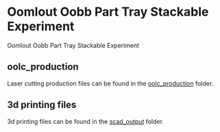 # Oomlout Oobb Part Tray Stackable Experiment


Oomlout Oobb Part Tray Stackable Experiment  
  





















## oolc_production
Laser cutting production files can be found in the [oolc_production](oolc_production) folder.

## 3d printing files
3d printing files can be found in the [scad_output](scad_output) folder.

